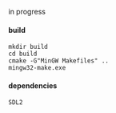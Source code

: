 in progress

#### build

```
mkdir build
cd build
cmake -G"MinGW Makefiles" ..
mingw32-make.exe
```

#### dependencies
    SDL2
